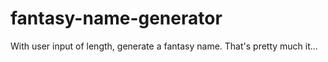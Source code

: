 # fantasy-name-generator
With user input of length, generate a fantasy name. That's pretty much it...
